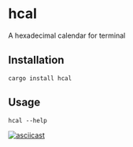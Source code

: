 # hcal

A hexadecimal calendar for terminal

## Installation

`cargo install hcal`

## Usage

`hcal --help`

[![asciicast](https://asciinema.org/a/381219.svg)](https://asciinema.org/a/381219)
